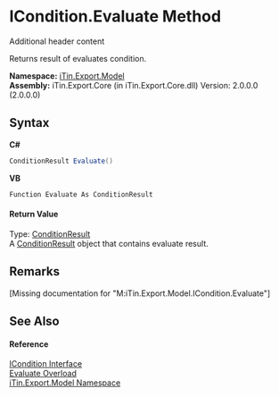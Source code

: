 # ICondition.Evaluate Method 
Additional header content 

Returns result of evaluates condition.

**Namespace:**&nbsp;<a href="N_iTin_Export_Model">iTin.Export.Model</a><br />**Assembly:**&nbsp;iTin.Export.Core (in iTin.Export.Core.dll) Version: 2.0.0.0 (2.0.0.0)

## Syntax

**C#**<br />
``` C#
ConditionResult Evaluate()
```

**VB**<br />
``` VB
Function Evaluate As ConditionResult
```


#### Return Value
Type: <a href="T_iTin_Export_Model_ConditionResult">ConditionResult</a><br />A <a href="T_iTin_Export_Model_ConditionResult">ConditionResult</a> object that contains evaluate result.

## Remarks
\[Missing <remarks> documentation for "M:iTin.Export.Model.ICondition.Evaluate"\]

## See Also


#### Reference
<a href="T_iTin_Export_Model_ICondition">ICondition Interface</a><br /><a href="Overload_iTin_Export_Model_ICondition_Evaluate">Evaluate Overload</a><br /><a href="N_iTin_Export_Model">iTin.Export.Model Namespace</a><br />